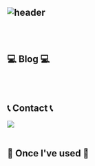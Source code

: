 <div align="left">
  
![header](https://capsule-render.vercel.app/api?type=waving&color=timeGradient&text=Welcome%20to%20Pingmong's%20GitHub%20👋&animation=twinkling&fontSize=28&fontAlignY=40&fontAlign=70&height=250)
---
 
<br>
<br>

## 💻 Blog 💻

<br>
<br>
 
## 📞 Contact 📞
<div style="display:flex; flex-direction:row;">
    <a href="https://www.instagram.com/na___y.k/?hl=ko">
        <img src="https://img.shields.io/badge/Instagram-E4405F?style=for-the-badge&logo=Instagram&logoColor=white"> 
    </a>
</div>
<br>
    
## 🔨 Once I've used 🔨
